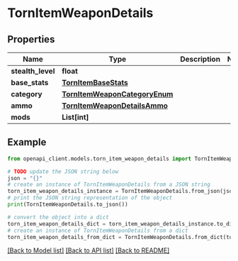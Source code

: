 # TornItemWeaponDetails


## Properties

Name | Type | Description | Notes
------------ | ------------- | ------------- | -------------
**stealth_level** | **float** |  | 
**base_stats** | [**TornItemBaseStats**](TornItemBaseStats.md) |  | 
**category** | [**TornItemWeaponCategoryEnum**](TornItemWeaponCategoryEnum.md) |  | 
**ammo** | [**TornItemWeaponDetailsAmmo**](TornItemWeaponDetailsAmmo.md) |  | 
**mods** | **List[int]** |  | 

## Example

```python
from openapi_client.models.torn_item_weapon_details import TornItemWeaponDetails

# TODO update the JSON string below
json = "{}"
# create an instance of TornItemWeaponDetails from a JSON string
torn_item_weapon_details_instance = TornItemWeaponDetails.from_json(json)
# print the JSON string representation of the object
print(TornItemWeaponDetails.to_json())

# convert the object into a dict
torn_item_weapon_details_dict = torn_item_weapon_details_instance.to_dict()
# create an instance of TornItemWeaponDetails from a dict
torn_item_weapon_details_from_dict = TornItemWeaponDetails.from_dict(torn_item_weapon_details_dict)
```
[[Back to Model list]](../README.md#documentation-for-models) [[Back to API list]](../README.md#documentation-for-api-endpoints) [[Back to README]](../README.md)


